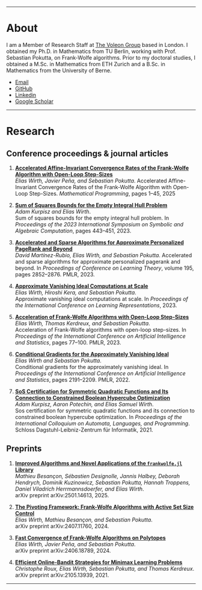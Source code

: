 
---

# About
I am a Member of Research Staff at [The Voleon Group](https://voleon.com/) based in London. I obtained my Ph.D. in Mathematics from TU Berlin, working with Prof. Sebastian Pokutta, on Frank-Wolfe algorithms.
Prior to my doctoral studies, I obtained a M.Sc. in Mathematics from ETH Zurich and a B.Sc. in Mathematics from the University of Berne.

- [Email](mailto:wirth.elias.samuel@gmail.com)
- [GitHub](https://github.com/elwirth)
- [Linkedin](https://www.linkedin.com/in/elias-wirth-78652516a/)
- [Google Scholar](https://scholar.google.com/citations?hl=en&user=Sz2JU6oAAAAJ&sortby=pubdate&view_op=list_works&gmla=ALUCkoVDaqYm2Ae8ggOuyNEn_3VgSAQXmAWCfoqzXJxrwK0rFHlHfH7n0pxdT2U9tEk2WKaPdENGIIfxbMAc7kpu)

---

# Research

## Conference proceedings & journal articles

1. [**Accelerated Affine-Invariant Convergence Rates of the Frank-Wolfe Algorithm with Open-Loop Step-Sizes**](https://link.springer.com/article/10.1007/s10107-024-02180-2)  
   *Elias Wirth, Javier Peña, and Sebastian Pokutta*. Accelerated Affine-Invariant Convergence Rates of the Frank-Wolfe Algorithm with Open-Loop Step-Sizes. 
   *Mathematical Programming*, pages 1–45, 2025  

2. [**Sum of Squares Bounds for the Empty Integral Hull Problem**](https://dl.acm.org/doi/10.1145/3597066.3597098)  
   *Adam Kurpisz and Elias Wirth*.  
   Sum of squares bounds for the empty integral hull problem. In *Proceedings of the 2023 International Symposium on Symbolic and Algebraic Computation*, pages 443–451, 2023.

3. [**Accelerated and Sparse Algorithms for Approximate Personalized PageRank and Beyond**](https://proceedings.mlr.press/v195/martinez-rubio23b.html)  
   *David Martínez-Rubio, Elias Wirth, and Sebastian Pokutta*.
   Accelerated and sparse algorithms for approximate personalized pagerank and beyond. In *Proceedings of Conference on Learning Theory*, volume 195, pages 2852–2876. PMLR, 2023.

4. [**Approximate Vanishing Ideal Computations at Scale**](https://openreview.net/pdf?id=3ZPESALKXO)  
   *Elias Wirth, Hiroshi Kera, and Sebastian Pokutta*.  
   Approximate vanishing ideal computations at scale. In *Proceedings of the International Conference on Learning Representations*, 2023.

5. [**Acceleration of Frank-Wolfe Algorithms with Open-Loop Step-Sizes**](https://proceedings.mlr.press/v206/wirth23a/wirth23a.pdf)  
   *Elias Wirth, Thomas Kerdreux, and Sebastian Pokutta*.  
   Acceleration of Frank-Wolfe algorithms with open-loop step-sizes. In *Proceedings of the International Conference on Artificial Intelligence and Statistics*, pages 77–100. PMLR, 2023.

6. [**Conditional Gradients for the Approximately Vanishing Ideal**](https://proceedings.mlr.press/v151/wirth22a.html)  
   *Elias Wirth and Sebastian Pokutta*.  
   Conditional gradients for the approximately vanishing ideal. In *Proceedings of the International Conference on Artificial Intelligence and Statistics*, pages 2191–2209. PMLR, 2022.

7. [**SoS Certification for Symmetric Quadratic Functions and Its Connection to Constrained Boolean Hypercube Optimization**](https://drops.dagstuhl.de/opus/volltexte/2021/14159/pdf/LIPIcs-ICALP-2021-90.pdf)  
   *Adam Kurpisz, Aaron Potechin, and Elias Samuel Wirth*.  
   Sos certification for symmetric quadratic functions and its connection to constrained boolean hypercube optimization. In *Proceedings of the International Colloquium on Automata, Languages, and Programming*. Schloss Dagstuhl-Leibniz-Zentrum für Informatik, 2021.

## Preprints

1. [**Improved Algorithms and Novel Applications of the `frankwolfe.jl` Library**](https://arxiv.org/abs/2501.14613)  
   *Mathieu Besançon, Sébastien Designolle, Jannis Halbey, Deborah Hendrych, Dominik Kuzinowicz, Sebastian Pokutta, Hannah Troppens, Daniel Viladrich Herrmannsdoerfer, and Elias Wirth*.  
   arXiv preprint arXiv:2501.14613, 2025.  

2. [**The Pivoting Framework: Frank-Wolfe Algorithms with Active Set Size Control**](https://arxiv.org/abs/2407.11760)  
   *Elias Wirth, Mathieu Besançon, and Sebastian Pokutta*.  
   arXiv preprint arXiv:2407.11760, 2024.  

3. [**Fast Convergence of Frank-Wolfe Algorithms on Polytopes**](https://arxiv.org/abs/2406.18789)  
   *Elias Wirth, Javier Peña, and Sebastian Pokutta*.  
   arXiv preprint arXiv:2406.18789, 2024.  

4. [**Efficient Online-Bandit Strategies for Minimax Learning Problems**](https://arxiv.org/abs/2105.13939)  
   *Christophe Roux, Elias Wirth, Sebastian Pokutta, and Thomas Kerdreux*.  
   arXiv preprint arXiv:2105.13939, 2021.  


---


